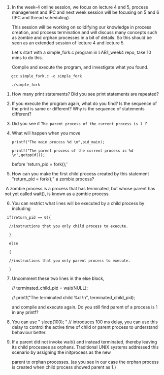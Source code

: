 1. In the week-4 online session, we focus on lecture 4 and 5, process management and IPC and next week session will be focusing on 5 and 6 (IPC and thread scheduling).

   This session will be working on solidifying our knowledge in process creation, and process termination and will discuss many concepts such as zombie and orphan processes in a bit of details. So this should be seen as an extended session of lecture 4 and lecture 5.

   Let's start with a simple_fork.c program in LAB1_week4 repo, take 10 mins to do this.

   Compile and execute the program, and investigate what you found. 
```
   gcc simple_fork.c -o simple_fork

   ./simple_fork
 ```

   1. How many print statements? Did you see print statements are repeated?

   2. If you execute the program again, what do you find? Is the sequence of the print is same or different? Why is the sequence of statements different?

   3. Did you see if ```The parent process of the current process is 1 ```? 

   4. What will happen when you move 

      ```
      printf("The main process %d \n",pid_main);

      printf("The parent process of the current process is %d \n",getppid());
      ```

      before 'return_pid = fork();'

   5. How can you make the first child process created by this statement "return_pid = fork();" a zombie process? 

   ​       A zombie process is a process that has terminated, but whose parent has not yet called wait(), is known as a zombie process. 

   6. You can restrict what lines will be executed by a child process by including 

     if(return_pid == 0){

      //instructions that you only child process to execute.

      }

      else

      {

      //instructions that you only parent process to execute.

      }

   7. Uncomment  these two lines in the else block,

        // terminated_child_pid = wait(NULL);

         // printf("The terminated child %d \n", terminated_child_pid); 

      and compile and execute again. Do you still find parent of a process is 1 in any printf?

   8. You can use " sleep(100);  " // introduces 100 ms delay, you can use this delay to control the active time of child or parent process to understand behaviour better.

   9. If a parent did not invoke wait() and instead terminated, thereby leaving its child processes as orphans. Traditional UNIX systems addressed this scenario by assigning the initprocess as the new

      parent to orphan processes. (as you see  in our case the orphan process is created when child process showed parent as 1.)

   

   







